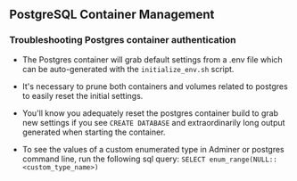 ## PostgreSQL Container Management

### Troubleshooting Postgres container authentication
- The Postgres container will grab default settings from a .env file which can be
auto-generated with the `initialize_env.sh` script.
- It's necessary to prune both containers and volumes related to postgres to easily
reset the initial settings.
- You'll know you adequately reset the postgres container build to grab new settings
if you see `CREATE DATABASE` and extraordinarily long output generated when starting the
container.

- To see the values of a custom enumerated type in Adminer or postgres command line, run
the following sql query: `SELECT enum_range(NULL::<custom_type_name>)`
